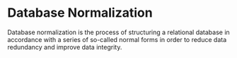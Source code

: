 # Database Normalization
Database normalization is the process of structuring a relational database 
in accordance with a series of so-called normal forms 
in order to reduce data redundancy and improve data integrity.
